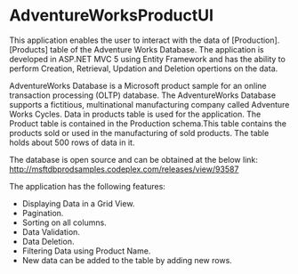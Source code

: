 # AdventureWorksProductUI

This application enables the user to interact with the data of [Production].[Products] table of the Adventure Works Database. The application is developed in ASP.NET MVC 5 using Entity Framework and has the ability to perform Creation, Retrieval, Updation and Deletion opertions on the data.

AdventureWorks Database is a Microsoft product sample for an online transaction processing (OLTP) database. The AdventureWorks Database supports a fictitious, multinational manufacturing company called Adventure Works Cycles. Data in products table is used for the application. The Product table is contained in the Production schema.This table contains the products sold or used in the manufacturing of sold products. The table holds about 500 rows of data in it.

The database is open source and can be obtained at the below link:
http://msftdbprodsamples.codeplex.com/releases/view/93587

The application has the following features: 
- Displaying Data in a Grid View.
- Pagination.
- Sorting on all columns. 
- Data Validation.
- Data Deletion.
- Filtering Data using Product Name. 
- New data can be added to the table by adding new rows. 
